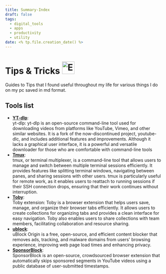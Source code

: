 ```yaml
---
title: Summary-Index
draft: false
tags:
  - digital_tools   
  - apps
  - productivity
  - utility
date: <% tp.file.creation_date() %>
---
```


# Tips & Tricks <img src="https://cdn.7tv.app/emote/60dd13426ef5a66f4134f804/4x.webp" alt="EZ"  width="40" />

Guides to Tips that I found useful throughout my life for various things I do on my pc saved in md format.

## Tools list

- [**YT-dlp**](yt_playlist_dl.md):
  </br>
      yt-dlp: yt-dlp is an open-source command-line tool used for downloading videos from platforms like YouTube, Vimeo, and other similar websites. It is a fork of the now-discontinued project, youtube-dlc, and includes additional features and improvements. Although it lacks a graphical user interface, it is a powerful and versatile downloader for those who are comfortable with command-line tools
  </br>
- [**Tmux**](Ubuntu_Terminal_multiplexing.md):
    </br>
      tmux, or terminal multiplexer, is a command-line tool that allows users to manage and switch between multiple terminal sessions efficiently. It provides features like splitting terminal windows, navigating between panes, and sharing sessions with other users. tmux is particularly useful for remote work, as it enables users to reattach to running sessions if their SSH connection drops, ensuring that their work continues without interruption.
  </br>
- [**Toby**](Toby_Browser_Extension.md):
   </br>
       Toby extension: Toby is a browser extension that helps users save, manage, and organize their browser tabs efficiently. It allows users to create collections for organizing tabs and provides a clean interface for easy navigation. Toby also enables users to share collections with team members, facilitating collaboration and resource sharing.
  </br>
- [**ublock**](uBlock_Origin.md):
   </br>
       uBlock Origin is a free, open-source, and efficient content blocker that removes ads, tracking, and malware domains from users' browsing experience, improving web page load times and enhancing privacy.
   </br>
- [**SponsorBlock**](SponsorBlock.md):
   </br>
       SponsorBlock is an open-source, crowdsourced browser extension that automatically skips sponsored segments in YouTube videos using a public database of user-submitted timestamps.
   </br>
